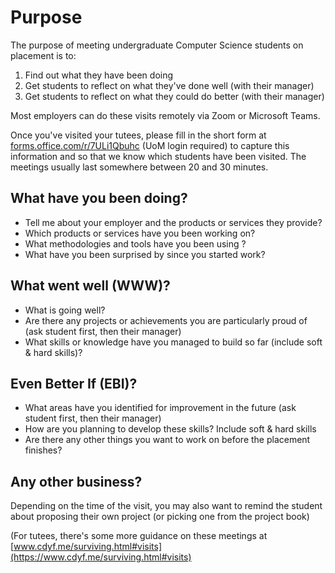 # Purpose

The purpose of meeting undergraduate Computer Science students on placement is to:

1. Find out what they have been doing
2. Get students to reflect on what they've done well (with their manager)
3. Get students to reflect on what they could do better (with their manager)

Most employers can do these visits remotely via Zoom or Microsoft Teams.

Once you've visited your tutees, please fill in the short form at [forms.office.com/r/7ULi1Qbuhc](https://forms.office.com/r/7ULi1Qbuhc) (UoM login required) to capture this information and so that we know which students have been visited. The meetings usually last somewhere between 20 and 30 minutes.


## What have you been doing?

* Tell me about your employer and the products or services they provide?
* Which products or services have you been working on? 
* What methodologies and tools have you been using ?
* What have you been surprised by since you started work?

## What went well (WWW)? 

* What is going well? 
* Are there any projects or achievements you are particularly proud of (ask student first, then their manager) 
* What skills or knowledge have you managed to build so far (include soft & hard skills)?

## Even Better If (EBI)?

* What areas have you identified for improvement in the future (ask student first, then their manager)
* How are you planning to develop these skills? Include soft & hard skills
* Are there any other things you want to work on before the placement finishes?

## Any other business?

Depending on the time of the visit, you may also want to remind the student about proposing their own project (or picking one from the project book)


(For tutees, there's some more guidance on these meetings at [www.cdyf.me/surviving.html#visits](https://www.cdyf.me/surviving.html#visits)
